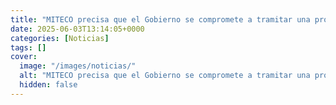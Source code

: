 ```yaml
---
title: "MITECO precisa que el Gobierno se compromete a tramitar una prórroga para Almaraz, pero no a aprobarla automáticamente"
date: 2025-06-03T13:14:05+0000
categories: [Noticias]
tags: []
cover:
  image: "/images/noticias/"
  alt: "MITECO precisa que el Gobierno se compromete a tramitar una prórroga para Almaraz, pero no a aprobarla automáticamente"
  hidden: false
---
```



